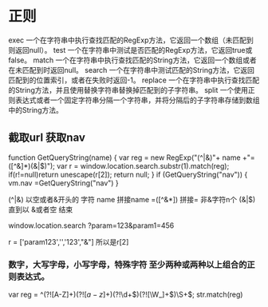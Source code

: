 # 正则

exec	一个在字符串中执行查找匹配的RegExp方法，它返回一个数组（未匹配到则返回null）。
test	一个在字符串中测试是否匹配的RegExp方法，它返回true或false。
match	一个在字符串中执行查找匹配的String方法，它返回一个数组或者在未匹配到时返回null。
search	一个在字符串中测试匹配的String方法，它返回匹配到的位置索引，或者在失败时返回-1。
replace	一个在字符串中执行查找匹配的String方法，并且使用替换字符串替换掉匹配到的子字符串。
split	一个使用正则表达式或者一个固定字符串分隔一个字符串，并将分隔后的子字符串存储到数组中的String方法。



## 截取url 获取nav
function GetQueryString(name)
{
    var reg = new RegExp("(^|&)"+ name +"=([^&]*)(&|$)");
    var r = window.location.search.substr(1).match(reg);
    if(r!=null)return  unescape(r[2]); return null;
}
if (GetQueryString("nav")) {
    vm.nav =GetQueryString("nav")
}  

(^|&) 以空或者&开头的 字符
name  拼接name
=([^&*]) 拼接= 非&字符n个
(&|$) 直到以 &或者空 结束

window.location.search  ?param=123&param1=456

r = ['param123','','123',"&"]
所以是r[2]

### 数字，大写字母，小写字母，特殊字符 至少两种或两种以上组合的正则表达式。
var reg = ^(?![A-Z]+$)(?![a-z]+$)(?!\d+$)(?![\W_]+$)\S+$;
str.match(reg)

